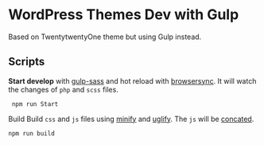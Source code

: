 # WordPress Themes Dev with Gulp

Based on TwentytwentyOne theme but using Gulp instead.

## Scripts

**Start develop** with [gulp-sass](https://www.npmjs.com/package/gulp-sass) and hot reload with [browsersync](https://www.npmjs.com/package/browser-sync). It will watch the changes of `php` and `scss` files.

```
 npm run Start
```

Build
Build `css` and `js` files using [minify](https://www.npmjs.com/package/gulp-clean-css) and [uglify](https://www.npmjs.com/package/gulp-uglify). The `js` will be [concated](https://www.npmjs.com/package/gulp-concat).

```
npm run build
```
